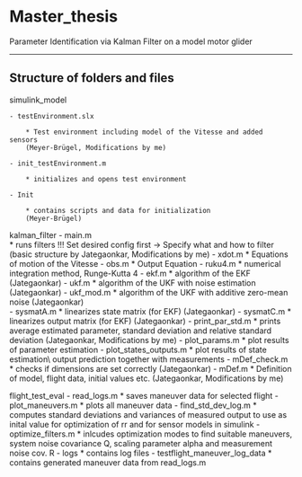 # Master_thesis
Parameter Identification via Kalman Filter on a model motor glider

---------------------------------------------------------------------------------
Structure of folders and files  
---------------------------------------------------------------------------------


simulink_model 

	- testEnvironment.slx 
 
		* Test environment including model of the Vitesse and added sensors 
		(Meyer-Brügel, Modifications by me)
  
	- init_testEnvironment.m
 
		* initializes and opens test environment
  
	- Init 
 
		* contains scripts and data for initialization 
		(Meyer-Brügel)


kalman_filter
	- main.m		
		* runs filters 
		!!! Set desired config first -> Specify what and how to filter
		(basic structure by Jategaonkar, Modifications by me)
	- xdot.m
		* Equations of motion of the Vitesse
	- obs.m
		* Output Equation 
	- ruku4.m
 		* numerical integration method, Runge-Kutta 4
	- ekf.m
		* algorithm of the EKF
		(Jategaonkar)
	- ukf.m
		* algorithm of the UKF with noise estimation
		(Jategaonkar)
	- ukf_mod.m
		* algorithm of the UKF with additive zero-mean noise
		(Jategaonkar)	
	- sysmatA.m
		* linearizes state matrix (for EKF)
		(Jategaonkar)
	- sysmatC.m
		* linearizes output matrix (for EKF)
		(Jategaonkar)
	- print_par_std.m
		* prints average estimated parameter, standard deviation and
		relative standard deviation 
		(Jategaonkar, Modifications by me)
	- plot_params.m
		* plot results of parameter estimation
	- plot_states_outputs.m
		* plot results of state estimation\ output prediction
		together with measurements
	- mDef_check.m
		* checks if dimensions are set correctly
		(Jategaonkar)
	- mDef.m
		* Definition of model, flight data, initial values etc. 
		(Jategaonkar, Modifications by me)


flight_test_eval
	- read_logs.m
		* saves maneuver data for selected flight
    	- plot_maneuvers.m
    		* plots all maneuver data
    	- find_std_dev_log.m
    		* computes standard deviations and variances of measured output
    	  	to use as inital value for optimization of rr 
    	  	and for sensor models in simulink 
    	- optimize_filters.m
     		* inlcudes optimization modes to find suitable maneuvers, 
    	 	system noise covariance Q,
    	  	scaling parameter alpha and 
    	  	measurement noise cov. R
    	- logs 
    		* contains log files 
    	- testflight_maneuver_log_data 
    		* contains generated maneuver data from read_logs.m
